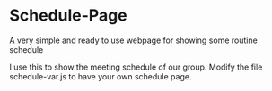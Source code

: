 Schedule-Page
=============

A very simple and ready to use webpage for showing some routine schedule

I use this to show the meeting schedule of our group. 
Modify the file schedule-var.js to have your own schedule page.
